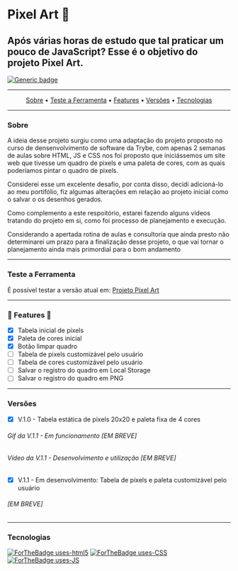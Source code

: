 # Pixel Art 🚧

## Após várias horas de estudo que tal praticar um pouco de JavaScript? Esse é o objetivo do projeto Pixel Art.

[![Generic badge](https://img.shields.io/badge/STATUS-WORKING-<COLOR>.svg)](https://shields.io/)

***

<p align="center">
 <a href="#Sobre">Sobre</a> •
 <a href="#Teste a Ferramenta">Teste a Ferramenta</a> •
 <a href="#Features">Features</a> •
 <a href="#Versões">Versões</a> •
 <a href="#Tecnologias">Tecnologias</a>
</p>

***

### Sobre

<p>A ideia desse projeto surgiu como uma adaptação do projeto proposto no curso de densenvolvimento de software da Trybe, com apenas 2 semanas de aulas sobre HTML, JS e CSS nos foi proposto que iniciássemos um site web que tivesse um quadro de pixels e uma paleta de cores, com as quais poderíamos pintar o quadro de pixels.</p>

<p>Considerei esse um excelente desafio, por conta disso, decidi adicioná-lo ao meu portifólio, fiz algumas alterações em relação ao projeto inicial como o salvar o os desenhos gerados.</p>

<p>Como complemento a este respoitório, estarei fazendo alguns vídeos tratando do projeto em si, como foi processo de planejamento e execução.</p>

<p> Considerando a apertada rotina de aulas e consultoria que ainda presto não determinarei um prazo para a finalização desse projeto, o que vai tornar o planejamento ainda mais primordial para o bom andamento</p>

***

### Teste a Ferramenta

<p>É possível testar a versão atual em: <a href="https://jiarguello.github.io/Pixel-Art/" target="_blank">Projeto Pixel Art</a></p> 

***


### 🚧 Features 🚧

- [X] Tabela inicial de pixels
- [X] Paleta de cores inicial
- [X] Botão limpar quadro
- [ ] Tabela de pixels customizável pelo usuário
- [ ] Tabela de cores customizável pelo usuário
- [ ] Salvar o registro do quadro em Local Storage
- [ ] Salvar o registro do quadro em PNG

***

### Versões

- [X] V.1.0 - Tabela estática de pixels 20x20 e paleta fixa de 4 cores

###### Gif da V.1.1 - Em funcionamento [EM BREVE]

###### Vídeo da V.1.1 - Desenvolvimento e utilização [EM BREVE]

- [X] V.1.1 - Em desenvolvimento: Tabela de píxels e paleta customizável pelo usuário 

###### [EM BREVE]

***

### Tecnologias

[![ForTheBadge uses-html5](http://ForTheBadge.com/images/badges/uses-html.svg)](http://ForTheBadge.com)
[![ForTheBadge uses-CSS](http://ForTheBadge.com/images/badges/uses-css.svg)](http://ForTheBadge.com)
[![ForTheBadge uses-JS](http://ForTheBadge.com/images/badges/uses-js.svg)](http://ForTheBadge.com)

